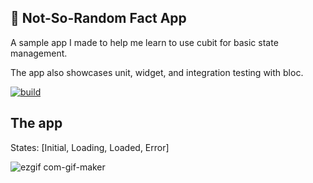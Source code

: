 ## 📮 Not-So-Random Fact App
A sample app I made to help me learn to use cubit for basic state management.

The app also showcases unit, widget, and integration testing with bloc.

[![build](https://github.com/gerryau/cubit_state_test/workflows/CI/badge.svg)](https://github.com/gerryau/cubit_state_test/actions)

## The app
States: [Initial, Loading, Loaded, Error]

![ezgif com-gif-maker](https://user-images.githubusercontent.com/29995627/162943838-aac401ad-aca9-4f2b-b691-4db44c41b4d3.gif)
